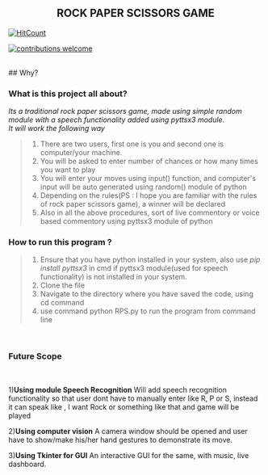 <h2 align = "center"> ROCK PAPER SCISSORS GAME</h2>

[![HitCount](http://hits.dwyl.com/manvi0308/100DaysOfAlgo.svg)](http://hits.dwyl.com/manvi0308/Project-Based-Learning)

[![contributions welcome](https://img.shields.io/badge/contributions-welcome-brightgreen.svg?style=flat)](https://github.com/dwyl/esta/issues)

<br>
## Why? 

### What is this project all about?  <br>
*Its a traditional rock paper scissors game, made using simple random module with a speech functionality added using pyttsx3 module.* <br>
*It will work the following way*
> 1) There are two users, first one is you and second one is computer/your machine.<br>
> 2) You will be asked to enter number of chances or how many times you want to play<br>
> 3) You will enter your moves using input() function, and computer's input will be auto generated using random() module of python<br>
> 4) Depending on the rules(PS : I hope you are familiar with the rules of rock paper scissors game), a winner will be declared<br>
> 5) Also in all the above procedures, sort of live commentory or voice based commentory using pyttsx3 module of python<br>


### How to run this program ?

> 1) Ensure that you have python installed in your system, also use *pip install pyttsx3* in cmd if pyttsx3 module(used for speech functionality) is not installed in your system.<br>
> 2) Clone the file  <br>
> 3) Navigate to the directory where you have saved the code, using cd command<br>
> 4) use command python RPS.py to run the program from command line
<br>

### Future Scope
<br>

1)**Using module Speech Recognition** Will add speech recognition functionality so that user dont have to manually enter like R, P or S, instead it can speak like , I want Rock or something like that and game will be played<br>

2)**Using computer vision** A camera window should be opened and user have to show/make his/her hand gestures to demonstrate its move.<br>

3)**Using Tkinter for GUI** An interactive GUI for the same, with music, live dashboard.

